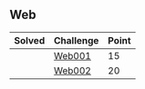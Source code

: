 ## Web

| Solved | Challenge | Point |
| --- | --- | --- |
| | [Web001](./Web001) | 15 |
| | [Web002](./Web002) | 20 |

